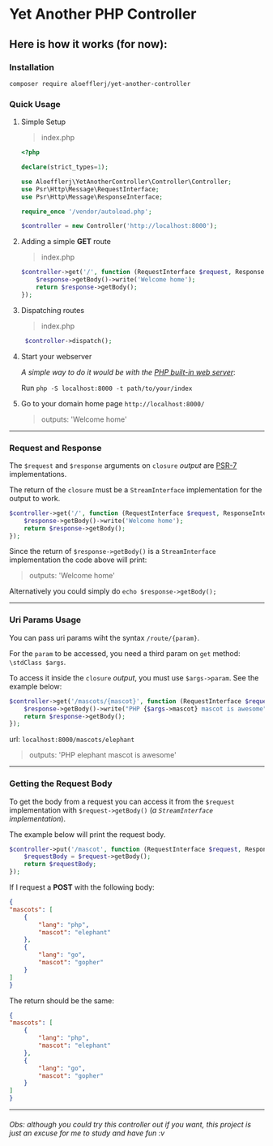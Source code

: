 # Yet Another PHP Controller 
## Here is how it works (for now):

### Installation
`composer require aloefflerj/yet-another-controller`

### Quick Usage

1. Simple Setup

    > index.php
    ```php
    <?php
    
    declare(strict_types=1);
    
    use Aloefflerj\YetAnotherController\Controller\Controller;
    use Psr\Http\Message\RequestInterface;
    use Psr\Http\Message\ResponseInterface;
    
    require_once '/vendor/autoload.php';
    
    $controller = new Controller('http://localhost:8000');
    ```

2. Adding a simple **GET** route
    > index.php
    ```php
    $controller->get('/', function (RequestInterface $request, ResponseInterface $response) {
        $response->getBody()->write('Welcome home');
        return $response->getBody();
    });
    ```
    
3. Dispatching routes
   > index.php
   ```php
    $controller->dispatch();
   ```
    
4. Start your webserver

    _A simple way to do it would be with the [PHP built-in web server](https://www.php.net/manual/en/features.commandline.webserver.php)_:
   
   Run `php -S localhost:8000 -t path/to/your/index`

6. Go to your domain home page `http://localhost:8000/`
    > outputs: 'Welcome home'

----------------------------------

### Request and Response

The `$request` and `$response` arguments on `closure` _output_ are [PSR-7](https://www.php-fig.org/psr/psr-7/) implementations.

The return of the `closure` must be a `StreamInterface` implementation for the output to work.

```php
$controller->get('/', function (RequestInterface $request, ResponseInterface $response) {
    $response->getBody()->write('Welcome home');
    return $response->getBody();
});
```

Since the return of `$response->getBody()` is a `StreamInterface` implementation the code above will print:
 > outputs: 'Welcome home'

Alternatively you could simply do `echo $response->getBody();`

----------------------------------

### Uri Params Usage

You can pass uri params wiht the syntax `/route/{param}`.

For the `param` to be accessed, you need a third param on `get` method: `\stdClass $args`.

To access it inside the `closure` _output_, you must use `$args->param`. See the example below:

```php
$controller->get('/mascots/{mascot}', function (RequestInterface $request, ResponseInterface $response, \stdClass $args) {
    $response->getBody()->write("PHP {$args->mascot} mascot is awesome");
    return $response->getBody();
});
```
url: `localhost:8000/mascots/elephant`
> outputs: 'PHP elephant mascot is awesome'

----------------------------------

### Getting the Request Body
To get the body from a request you can access it from the `$request` implementation with `$request->getBody()` (_a `StreamInterface` implementation_).

The example below will print the request body.

```php
$controller->put('/mascot', function (RequestInterface $request, ResponseInterface $response) {
    $requestBody = $request->getBody();
    return $requestBody;
});
```
If I request a **POST** with the following body:
```json
{
"mascots": [
    {
        "lang": "php",
        "mascot": "elephant"
    },
    {
        "lang": "go",
        "mascot": "gopher"
    }
]
}
```

The return should be the same:
```json
{
"mascots": [
    {
        "lang": "php",
        "mascot": "elephant"
    },
    {
        "lang": "go",
        "mascot": "gopher"
    }
]
}
```

----------------------------------------

###### Obs: although you could try this controller out if you want, this project is just an excuse for me to study and have fun :v
